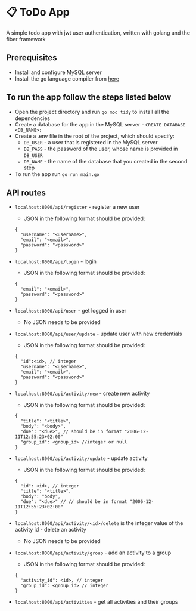# 📋 ToDo App


<p>A simple todo app with jwt user authentication, written with golang and the fiber framework</p>

## Prerequisites
- Install and configure MySQL server
- Install the go language compiler from [here](https://go.dev/dl)

## To run the app follow the steps listed below
- Open the project directory and run `go mod tidy` to install all the dependencies
- Create a database for the app in the MySQL server - `CREATE DATABASE <DB_NAME>;`
- Create a .env file in the root of the project, which should specify:
  - `DB_USER` - a user that is registered in the MySQL server
  - `DB_PASS` - the password of the user, whose name is provided in `DB_USER`
  - `DB_NAME` - the name of the database that you created in the second step
- To run the app run `go run main.go`

## API routes
- `localhost:8000/api/register` - register a new user
  -  JSON in the following format should be provided:
  ```
  {
    "username": "<username>",
    "email": "<email>",
    "password": "<password>"  
  }
  ```

- `localhost:8000/api/login` - login
  -  JSON in the following format should be provided:
  ```
  {
    "email": "<email>",
    "password": "<password>"
  } 
  ```

- `localhost:8000/api/user` - get logged in user
  - No JSON needs to be provided

- `localhost:8000/api/user/update` - update user with new credentials
  - JSON in the following format should be provided: 
  ```
  {
    "id":<id>, // integer
    "username": "<username>",
    "email": "<email>",
    "password": "<password>"
  }
  ```
  
- `localhost:8000/api/activity/new` - create new activity
  - JSON in the following format should be provided:
  ```
  {
    "title": "<title>",
    "body": "<body>",
    "due": "<due>", // should be in format "2006-12-11T12:55:23+02:00"
    "group_id": <group_id> //integer or null
  }
  ```
  
- `localhost:8000/api/activity/update` - update activity
  - JSON in the following format should be provided:
  ```
  {
    "id": <id>, // integer
    "title": "<title>",
    "body": "body",
    "due": "<due>" // // should be in format "2006-12-11T12:55:23+02:00"
  }
  ```
  
- `localhost:8000/api/activity/<id>/delete` <id> is the integer value of the activity id - delete an activity
  - No JSON needs to be provided
  
- `localhost:8000/api/activity/group` - add an activity to a group
  - JSON in the following format should be provided:
  ```
  {
    "activity_id": <id>, // integer
    "group_id": <group_id> // integer
  }
  ```
  
- `localhost:8000/api/activities` - get all activities and their groups
 
